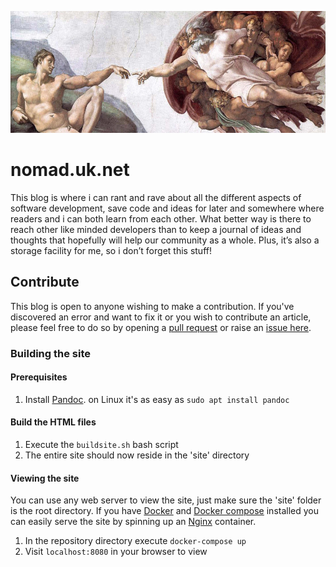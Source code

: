 ![](/site/pages/images/contribute-banner.jpg)

# nomad.uk.net

This blog is where i can rant and rave about all the different aspects of software development, save code and ideas for later and somewhere where readers and i can both learn from each other. What better way is there to reach other like minded developers than to keep a journal of ideas and thoughts that hopefully will help our community as a whole. Plus, it’s also a storage facility for me, so i don’t forget this stuff!

## Contribute

This blog is open to anyone wishing to make a contribution. If you've discovered an error and want to fix it or you wish to contribute an article, please feel free to do so by opening a [pull request](https://help.github.com/articles/creating-a-pull-request/) or raise an [issue here](https://github.com/nomad-software/blog/issues).

### Building the site

#### Prerequisites

1. Install [Pandoc](https://pandoc.org/). on Linux it's as easy as `sudo apt install pandoc`

#### Build the HTML files

1. Execute the `buildsite.sh` bash script
2. The entire site should now reside in the 'site' directory

#### Viewing the site

You can use any web server to view the site, just make sure the 'site' folder is the root directory. If you have [Docker](https://www.docker.com/) and [Docker compose](https://docs.docker.com/compose/) installed you can easily serve the site by spinning up an [Nginx](https://www.nginx.com) container.

1. In the repository directory execute `docker-compose up`
2. Visit `localhost:8080` in your browser to view
